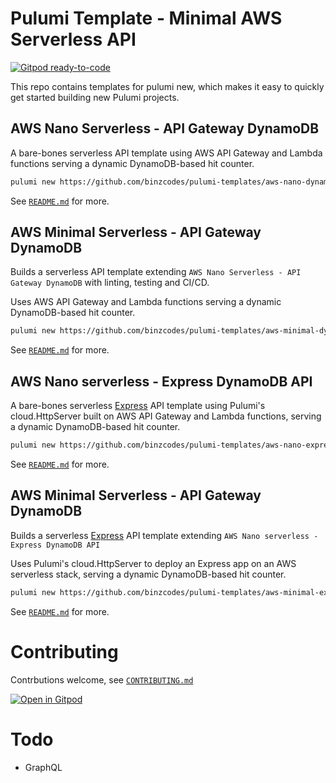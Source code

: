 # Pulumi Template - Minimal AWS Serverless API

[![Gitpod ready-to-code](https://img.shields.io/badge/Gitpod-ready--to--code-908a85?logo=gitpod)](https://gitpod.io/#https://github.com/binzcodes/pulumi-templates)

This repo contains templates for pulumi new, which makes it easy to quickly get started building new Pulumi projects.


## AWS Nano Serverless - API Gateway DynamoDB

A bare-bones serverless API template using AWS API Gateway and Lambda functions serving a dynamic DynamoDB-based hit counter.

```bash
pulumi new https://github.com/binzcodes/pulumi-templates/aws-nano-dynamo-api-gateway
```

See [`README.md`](aws-nano-dynamo-api-gateway/README.md) for more.


## AWS Minimal Serverless - API Gateway DynamoDB

Builds a serverless API template extending `AWS Nano Serverless - API Gateway DynamoDB` with linting, testing and CI/CD.

Uses AWS API Gateway and Lambda functions serving a dynamic DynamoDB-based hit counter.

```bash
pulumi new https://github.com/binzcodes/pulumi-templates/aws-minimal-dynamo-api-gateway
```

See [`README.md`](aws-minimal-dynamo-api-gateway/README.md) for more.


## AWS Nano serverless - Express DynamoDB API

A bare-bones serverless [Express](https://expressjs.com/) API template using Pulumi's cloud.HttpServer built on AWS API Gateway and Lambda functions, serving a dynamic DynamoDB-based hit counter.

```bash
pulumi new https://github.com/binzcodes/pulumi-templates/aws-nano-express-dynamo-api
```

See [`README.md`](aws-nano-express-dynamo-api/README.md) for more.


## AWS Minimal Serverless - API Gateway DynamoDB

Builds a serverless [Express](https://expressjs.com/) API template extending `AWS Nano serverless - Express DynamoDB API`

Uses Pulumi's cloud.HttpServer to deploy an Express app on an AWS serverless stack, serving a dynamic DynamoDB-based hit counter.

```bash
pulumi new https://github.com/binzcodes/pulumi-templates/aws-minimal-express-dynamo-api
```

See [`README.md`](aws-minimal-express-dynamo-api/README.md) for more.



# Contributing

Contrbutions welcome, see [`CONTRIBUTING.md`](CONTRIBUTING.md)

[![Open in Gitpod](https://gitpod.io/button/open-in-gitpod.svg)](https://gitpod.io/#https://github.com/binzcodes/pulumi-templates)

# Todo

- GraphQL
